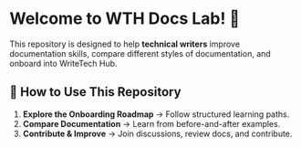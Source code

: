 # Welcome to WTH Docs Lab! 🚀

This repository is designed to help **technical writers** improve documentation skills, compare different styles of documentation, and onboard into WriteTech Hub.

## 🔹 How to Use This Repository
1. **Explore the Onboarding Roadmap** → Follow structured learning paths.
2. **Compare Documentation** → Learn from before-and-after examples.
3. **Contribute & Improve** → Join discussions, review docs, and contribute.
